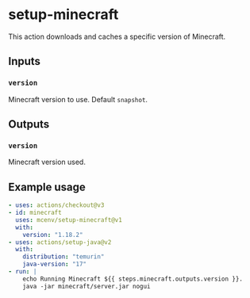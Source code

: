 # setup-minecraft

This action downloads and caches a specific version of Minecraft.

## Inputs

### `version`

Minecraft version to use. Default `snapshot`.

## Outputs

### `version`

Minecraft version used.

## Example usage

```yml
- uses: actions/checkout@v3
- id: minecraft
  uses: mcenv/setup-minecraft@v1
  with:
    version: "1.18.2"
- uses: actions/setup-java@v2
  with:
    distribution: "temurin"
    java-version: "17"
- run: |
    echo Running Minecraft ${{ steps.minecraft.outputs.version }}.
    java -jar minecraft/server.jar nogui
```
